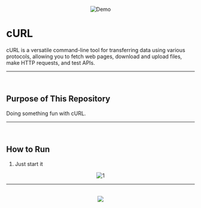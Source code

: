 <div align=center>
  
![Demo](https://github.com/user-attachments/assets/446e70c4-be6a-49ac-950e-506a86421309)
</div>

# cURL

cURL is a versatile command-line tool for transferring data using various protocols, allowing you to fetch web pages, download and upload files, make HTTP requests, and test APIs.

<hr><br>

## Purpose of This Repository

Doing something fun with cURL.

<hr><br>

## How to Run

1. Just start it

<div align=center>
  
![1](https://github.com/user-attachments/assets/77e66fea-47b4-45ab-afb2-8265f0fdd9b0)
</div>
<hr><br>

<div align="center">
  <a href="https://www.instagram.com/guanshiyin_/">
     <img src="https://capsule-render.vercel.app/api?type=waving&height=200&color=20:72aae3,100:cadbf5&section=footer&reversal=false&textBg=false&fontAlignY=50&descAlign=48&descAlignY=59"/>
  </a>
</div>
